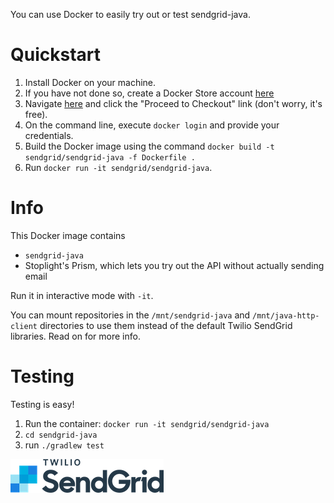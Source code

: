 You can use Docker to easily try out or test sendgrid-java.

<a name="Quickstart"></a>
# Quickstart

1. Install Docker on your machine.
2. If you have not done so, create a Docker Store account [here](https://store.docker.com/signup?next=%2F)
3. Navigate [here](https://store.docker.com/images/oracle-serverjre-8) and click the "Proceed to Checkout" link (don't worry, it's free).
4. On the command line, execute `docker login` and provide your credentials.
5. Build the Docker image using the command `docker build -t sendgrid/sendgrid-java -f Dockerfile .`
6. Run `docker run -it sendgrid/sendgrid-java`.

<a name="Info"></a>
# Info

This Docker image contains
 - `sendgrid-java`
 - Stoplight's Prism, which lets you try out the API without actually sending email

Run it in interactive mode with `-it`.

You can mount repositories in the `/mnt/sendgrid-java` and `/mnt/java-http-client` directories to use them instead of the default Twilio SendGrid libraries. Read on for more info.

<a name="Testing"></a>
# Testing
Testing is easy!  
1. Run the container: `docker run -it sendgrid/sendgrid-java`
2. `cd sendgrid-java`
3. run `./gradlew test`

![SendGrid Logo](https://github.com/sendgrid/sendgrid-python/raw/master/twilio_sendgrid_logo.png)

